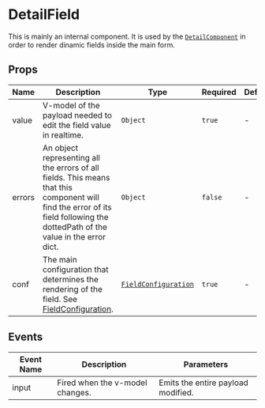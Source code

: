 # DetailField

This is mainly an internal component. It is used by the [`DetailComponent`](/components/detail/Detail) in order to render dinamic fields inside the main form.

## Props

<!-- @vuese:DetailField:props:start -->

|Name|Description|Type|Required|Default|
|---|---|---|---|---|
|value|V-model of the payload needed to edit the field value in realtime.|`Object`|`true`|-|
|errors|An object representing all the errors of all fields. This means that this component will find the error of its field following the dottedPath of the value in the error dict.|`Object`|`false`|-|
|conf|The main configuration that determines the rendering of the field. See [FieldConfiguration](/components/detail/Detail/#fieldconfiguration).|[`FieldConfiguration`](/components/detail/Detail/#fieldconfiguration)|`true`|-|

<!-- @vuese:DetailField:props:end -->


## Events

<!-- @vuese:DetailField:events:start -->

|Event Name|Description|Parameters|
|---|---|---|
|input|Fired when the v-model changes.|Emits the entire payload modified.|

<!-- @vuese:DetailField:events:end -->



